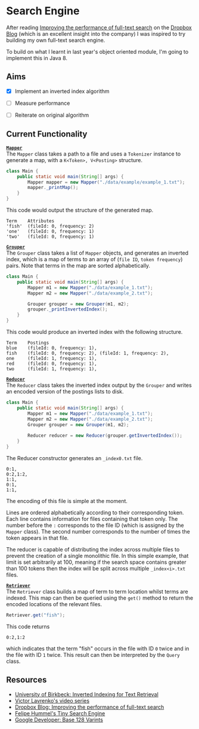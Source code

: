 Search Engine
=============
After reading [Improving the performance of full-text search](https://blogs.dropbox.com/tech/2016/09/improving-the-performance-of-full-text-search/) on the [Dropbox Blog](https://blogs.dropbox.com/dropbox/) (which is an excellent insight into the company) I was inspired to try building my own full-text search engine.

To build on what I learnt in last year's object oriented module, I'm going to implement this in Java 8.


Aims
----
- [x] Implement an inverted index algorithm  
- [ ] Measure performance  
- [ ] Reiterate on original algorithm  


Current Functionality
---------------------
**[`Mapper`](https://github.com/benjaminhadfield/search-engine/blob/master/src/com/benhadfield/indexer/Mapper.java)**  
The `Mapper` class takes a path to a file and uses a `Tokenizer` instance to generate a map, with a `K<Token>, V<Posting>` structure.

```java
class Main {
    public static void main(String[] args) {
        Mapper mapper = new Mapper("./data/example/example_1.txt");
        mapper._printMap();
    }
}
```

This code would output the structure of the generated map.

```text
Term    Attributes
'fish'  (fileId: 0, frequency: 2)
'one'   (fileId: 0, frequency: 1)
'two'   (fileId: 0, frequency: 1)
```


**[`Grouper`](https://github.com/benjaminhadfield/search-engine/blob/master/src/com/benhadfield/indexer/Grouper.java)**  
The `Grouper` class takes a list of `Mapper` objects, and generates an inverted index, which is a map of terms to an array of (`file ID`, `token frequency`) pairs.
Note that terms in the map are sorted alphabetically.

```java
class Main {
    public static void main(String[] args) {
        Mapper m1 = new Mapper("./data/example_1.txt");
        Mapper m2 = new Mapper("./data/example_2.txt");

        Grouper grouper = new Grouper(m1, m2);
        grouper._printInvertedIndex();
    }
}
```

This code would produce an inverted index with the following structure.

```text
Term    Postings
blue    (fileId: 0, frequency: 1), 
fish    (fileId: 0, frequency: 2), (fileId: 1, frequency: 2), 
one     (fileId: 1, frequency: 1), 
red     (fileId: 0, frequency: 1), 
two     (fileId: 1, frequency: 1),
```


**[`Reducer`](https://github.com/benjaminhadfield/search-engine/blob/master/src/com/benhadfield/indexer/Reducer.java)**  
The `Reducer` class takes the inverted index output by the `Grouper` and writes an encoded version of the postings lists to disk.

```java
class Main {
    public static void main(String[] args) {
        Mapper m1 = new Mapper("./data/example_1.txt");
        Mapper m2 = new Mapper("./data/example_2.txt");
        Grouper grouper = new Grouper(m1, m2);
        
        Reducer reducer = new Reducer(grouper.getInvertedIndex());
    }
}
```

The Reducer constructor generates an `_index0.txt` file.

```text
0:1,
0:2,1:2,
1:1,
0:1,
1:1, 
```

The encoding of this file is simple at the moment.

Lines are ordered alphabetically according to their corresponding token.
Each line contains information for files containing that token only.
The number before the `:` corresponds to the file ID (which is assigned by the `Mapper` class).
The second number corresponds to the number of times the token appears in that file.

The reducer is capable of distributing the index across multiple files to prevent the creation of a single monolithic file.
In this simple example, that limit is set arbitrarily at 100, meaning if the search space contains greater than 100 tokens then the index will be split across multiple `_index<i>.txt` files.


**[`Retriever`](https://github.com/benjaminhadfield/search-engine/blob/master/src/com/benhadfield/retriever/Retriever.java)**  
The `Retriever` class builds a map of term to term location whilst terms are indexed.
This map can then be queried using the `get()` method to return the encoded locations of the relevant files.

```java
Retriever.get("fish");
```

This code returns

```text
0:2,1:2
```

which indicates that the term "fish" occurs in the file with ID `0` twice and in the file with ID `1` twice.
This result can then be interpreted by the `Query` class.


Resources
---------
- [University of Birkbeck: Inverted Indexing for Text
 Retrieval](http://www.dcs.bbk.ac.uk/~dell/teaching/cc/book/ditp/ditp_ch4.pdf)  
- [Victor Lavrenko's video series](https://www.youtube.com/watch?v=Mlp8hlKwETs)  
- [Dropbox Blog: Improving the performance of full-text search](https://blogs.dropbox.com/tech/2016/09/improving-the-performance-of-full-text-search/)  
- [Felipe Hummel's Tiny Search Engine](https://github.com/felipehummel/TinySearchEngine/blob/master/scala/tinySearch.scala)  
- [Google Developer: Base 128 Varints](https://developers.google.com/protocol-buffers/docs/encoding#varints)  
